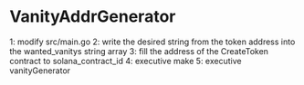 # VanityAddrGenerator  
1: modify src/main.go
2: write the desired string from the token address into the wanted_vanitys string array
3: fill the address of the CreateToken contract to solana_contract_id
4: executive make
5: executive vanityGenerator